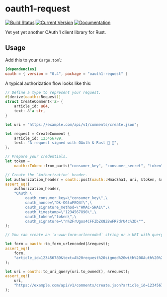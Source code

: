 # oauth1-request

[![Build Status](https://github.com/tesaguri/oauth1-request-rs/workflows/CI/badge.svg)](https://github.com/tesaguri/oauth1-request-rs/actions)
[![Current Version](https://img.shields.io/crates/v/oauth1-request.svg)](https://crates.io/crates/oauth1-request)
[![Documentation](https://docs.rs/oauth1-request/badge.svg)](https://docs.rs/oauth1-request/)

Yet yet yet another OAuth 1 client library for Rust.

## Usage

Add this to your `Cargo.toml`:

```toml
[dependencies]
oauth = { version = "0.4", package = "oauth1-request" }
```

A typical authorization flow looks like this:

```rust
// Define a type to represent your request.
#[derive(oauth::Request)]
struct CreateComment<'a> {
    article_id: u64,
    text: &'a str,
}

let uri = "https://example.com/api/v1/comments/create.json";

let request = CreateComment {
    article_id: 123456789,
    text: "A request signed with OAuth & Rust 🦀 🔏",
};

// Prepare your credentials.
let token =
    oauth::Token::from_parts("consumer_key", "consumer_secret", "token", "token_secret");

// Create the `Authorization` header.
let authorization_header = oauth::post(oauth::HmacSha1, uri, &token, &request);
assert_eq!(
    authorization_header,
    "OAuth \
         oauth_consumer_key=\"consumer_key\",\
         oauth_nonce=\"Dk-OGluFEQ4f\",\
         oauth_signature_method=\"HMAC-SHA1\",\
         oauth_timestamp=\"1234567890\",\
         oauth_token=\"token\",\
         oauth_signature=\"n%2FrUgos4CFFZbZK8Z8wFR7drU4c%3D\"",
);

// You can create an `x-www-form-urlencoded` string or a URI with query pairs from the request.

let form = oauth::to_form_urlencoded(&request);
assert_eq!(
    form,
    "article_id=123456789&text=A%20request%20signed%20with%20OAuth%20%26%20Rust%20%F0%9F%A6%80%20%F0%9F%94%8F",
);

let uri = oauth::to_uri_query(uri.to_owned(), &request);
assert_eq!(
    uri,
    "https://example.com/api/v1/comments/create.json?article_id=123456789&text=A%20request%20signed%20with%20OAuth%20%26%20Rust%20%F0%9F%A6%80%20%F0%9F%94%8F",
);
```
